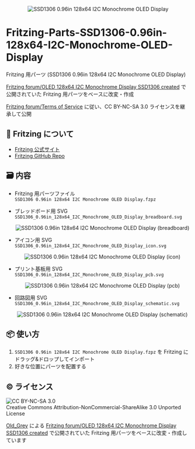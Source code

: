 <div align="center">

![SSD1306 0.96in 128x64 I2C Monochrome OLED Display](https://user-images.githubusercontent.com/65624234/97210029-5d574880-1800-11eb-9eda-309db445d087.jpg)

</div>

# Fritzing-Parts-SSD1306-0.96in-128x64-I2C-Monochrome-OLED-Display

Fritzing 用パーツ (SSD1306 0.96in 128x64 I2C Monochrome OLED Display)

[Fritzing forum/OLED 128x64 I2C Monochrome Display SSD1306 created](https://forum.fritzing.org/t/oled-128x64-i2c-monochrome-display-ssd1306-created/1202/10) で公開されていた Fritzing 用パーツをベースに改変・作成

[Fritzing forum/Terms of Service](https://forum.fritzing.org/tos) に従い、CC BY-NC-SA 3.0 ライセンスを継承して公開

## 🧰 Fritzing について

-   [Fritzing 公式サイト](https://fritzing.org)
-   [Fritzing GitHub Repo](https://github.com/fritzing/fritzing-app)

## 🗃 内容

-   Fritzing 用パーツファイル  
    `SSD1306 0.96in 128x64 I2C Monochrome OLED Display.fzpz`
-   ブレッドボード用 SVG  
    `SSD1306_0.96in_128x64_I2C_Monochrome_OLED_Display_breadboard.svg`
    <div align="center">

    ![SSD1306 0.96in 128x64 I2C Monochrome OLED Display (breadboard)](https://user-images.githubusercontent.com/65624234/97208048-0badbe80-17fe-11eb-9293-06a3da4a0f5b.png)

    </div>

-   アイコン用 SVG  
    `SSD1306_0.96in_128x64_I2C_Monochrome_OLED_Display_icon.svg`
    <div align="center">

    ![SSD1306 0.96in 128x64 I2C Monochrome OLED Display (icon)](https://user-images.githubusercontent.com/65624234/97208048-0badbe80-17fe-11eb-9293-06a3da4a0f5b.png)

    </div>

-   プリント基板用 SVG  
    `SSD1306_0.96in_128x64_I2C_Monochrome_OLED_Display_pcb.svg`
    <div align="center">

    ![SSD1306 0.96in 128x64 I2C Monochrome OLED Display (pcb)](https://user-images.githubusercontent.com/65624234/97208127-22541580-17fe-11eb-801b-49eb87d3ef1e.png)

    </div>

-   回路図用 SVG  
    `SSD1306_0.96in_128x64_I2C_Monochrome_OLED_Display_schematic.svg`
    <div align="center">

    ![SSD1306 0.96in 128x64 I2C Monochrome OLED Display (schematic)](https://user-images.githubusercontent.com/65624234/97208145-297b2380-17fe-11eb-9452-f889992482b9.png)

    </div>

## 📦 使い方

1. `SSD1306 0.96in 128x64 I2C Monochrome OLED Display.fzpz` を Fritzing にドラッグ&ドロップしてインポート
2. 好きな位置にパーツを配置する

## ©️ ライセンス

![CC BY-NC-SA 3.0](https://i.creativecommons.org/l/by-nc-sa/3.0/88x31.png)  
Creative Commons Attribution-NonCommercial-ShareAlike 3.0 Unported License

[Old_Grey](https://forum.fritzing.org/u/Old_Grey) による [Fritzing forum/OLED 128x64 I2C Monochrome Display SSD1306 created](https://forum.fritzing.org/t/oled-128x64-i2c-monochrome-display-ssd1306-created/1202/10) で公開されていた Fritzing 用パーツをベースに改変・作成しています

